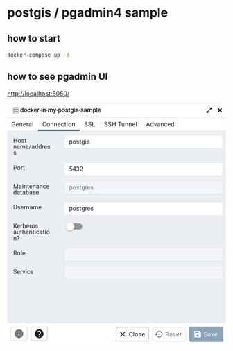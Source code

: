 # postgis / pgadmin4 sample

## how to start

```bash
docker-compose up -d
```

## how to see pgadmin UI

[http://localhost:5050/](http://localhost:5050/)

![pgadmin](./images/pgadmin4.png)